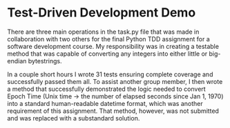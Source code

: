 # Test-Driven Development Demo

There are three main operations in the task.py file that was made in collaboration with two others
for the final Python TDD assignment for a software development course. My responsibility was in creating
a testable method that was capable of converting any integers into either little or big-endian bytestrings.

In a couple short hours I wrote 31 tests ensuring complete coverage and successfully passed them all. To
assist another group member, I then wrote a method that successfully demonstrated the logic needed to 
convert Epoch Time (Unix time -> the number of elapsed seconds since Jan 1, 1970) into a standard 
human-readable datetime format, which was another requirement of this assignment. That method, however, 
was not submitted and was replaced with a substandard solution.
